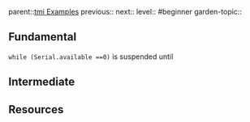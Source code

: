 parent::[tmi Examples](Personal%20Folders/that_marouk_ish/tmi%20Examples.md)
previous::
next::
level:: #beginner
garden-topic::

## **Fundamental**

`while (Serial.available ==0)` is suspended until 

## Intermediate

## Resources